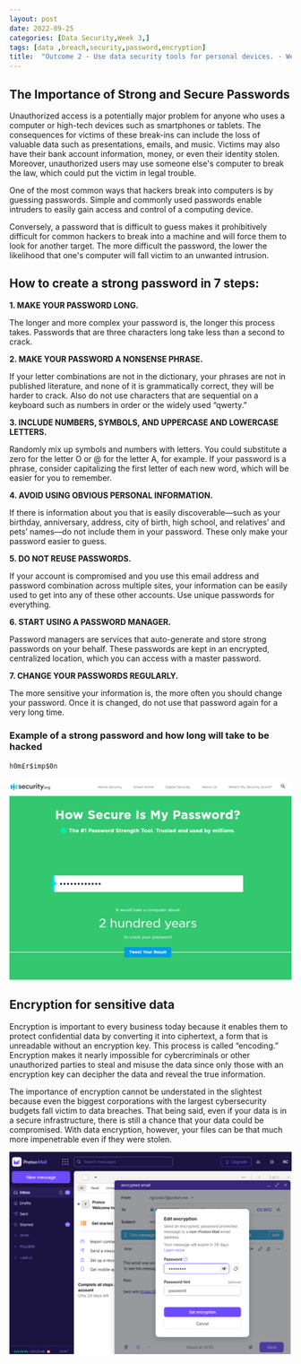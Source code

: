 ```yaml
---
layout: post
date: 2022-09-25
categories: [Data Security,Week 3,]
tags: [data ,breach,security,password,encryption]
title:  "Outcome 2 - Use data security tools for personal devices. - Week 3"
---
```



## The Importance of Strong and Secure Passwords


Unauthorized access is a potentially major problem for anyone who uses a computer or high-tech devices such as smartphones or tablets. The consequences for victims of these break-ins can include the loss of valuable data such as presentations, emails, and music. Victims may also have their bank account information, money, or even their identity stolen. Moreover, unauthorized users may use someone else's computer to break the law, which could put the victim in legal trouble.

One of the most common ways that hackers break into computers is by guessing passwords. Simple and commonly used passwords enable intruders to easily gain access and control of a computing device.

Conversely, a password that is difficult to guess makes it prohibitively difficult for common hackers to break into a machine and will force them to look for another target. The more difficult the password, the lower the likelihood that one's computer will fall victim to an unwanted intrusion.


## How to create a strong password in 7 steps:

**1. MAKE YOUR PASSWORD LONG.**

The longer and more complex your password is, the longer this process takes. Passwords that are three characters long take less than a second to crack.


**2. MAKE YOUR PASSWORD A NONSENSE PHRASE.**

If your letter combinations are not in the dictionary, your phrases are not in published literature, and none of it is grammatically correct, they will be harder to crack. Also do not use characters that are sequential on a keyboard such as numbers in order or the widely used “qwerty.”


**3. INCLUDE NUMBERS, SYMBOLS, AND UPPERCASE AND LOWERCASE LETTERS.**

Randomly mix up symbols and numbers with letters. You could substitute a zero for the letter O or @ for the letter A, for example. If your password is a phrase, consider capitalizing the first letter of each new word, which will be easier for you to remember.


**4. AVOID USING OBVIOUS PERSONAL INFORMATION.**

If there is information about you that is easily discoverable—such as your birthday, anniversary, address, city of birth, high school, and relatives’ and pets’ names—do not include them in your password. These only make your password easier to guess. 


**5. DO NOT REUSE PASSWORDS.**

If your account is compromised and you use this email address and password combination across multiple sites, your information can be easily used to get into any of these other accounts. Use unique passwords for everything.


**6. START USING A PASSWORD MANAGER.**

Password managers are services that auto-generate and store strong passwords on your behalf. These passwords are kept in an encrypted, centralized location, which you can access with a master password. 


**7. CHANGE YOUR PASSWORDS REGULARLY.**

The more sensitive your information is, the more often you should change your password. Once it is changed, do not use that password again for a very long time.



### Example of a strong password and how long will take to be hacked

```
h0m£r$imp$0n
```
![alt text](https://github.com/rgcosta7/rgcosta7.github.io/blob/main/img/password_crack.png?raw=true "How Secure Is My Password?")


## Encryption for sensitive data

Encryption is important to every business today because it enables them to protect confidential data by converting it into ciphertext, a form that is unreadable without an encryption key. This process is called “encoding.” Encryption makes it nearly impossible for cybercriminals or other unauthorized parties to steal and misuse the data since only those with an encryption key can decipher the data and reveal the true information.

The importance of encryption cannot be understated in the slightest because even the biggest corporations with the largest cybersecurity budgets fall victim to data breaches. That being said, even if your data is in a secure infrastructure, there is still a chance that your data could be compromised. With data encryption, however, your files can be that much more impenetrable even if they were stolen.


![alt text](https://github.com/rgcosta7/rgcosta7.github.io/blob/main/img/proton_email.png?raw=true "Example of a encrypted email by proton")

